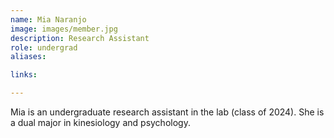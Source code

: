 ```yaml
---
name: Mia Naranjo
image: images/member.jpg
description: Research Assistant
role: undergrad
aliases:

links:

---
```


Mia is an undergraduate research assistant in the lab (class of 2024). She is a dual major in kinesiology and psychology.
